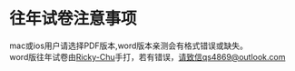 往年试卷注意事项
=====
mac或ios用户请选择PDF版本,word版本亲测会有格式错误或缺失。<br>
word版往年试卷由[Ricky-Chu](https://github.com/Ricky-Chu)手打，若有错误，请致信qs4869@outlook.com
